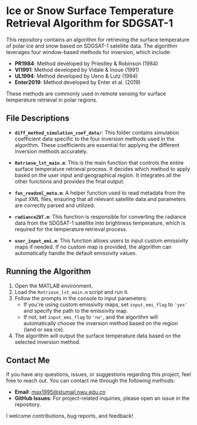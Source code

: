 #  Ice or Snow Surface Temperature Retrieval Algorithm for SDGSAT-1

This repository contains an algorithm for retrieving the surface temperature of polar ice and snow based on SDGSAT-1 satellite data. The algorithm leverages four window-based methods for inversion, which include:

- **PR1984**: Method developed by Priestley & Robinson (1984)
- **VI1991**: Method developed by Vidale & Inoue (1991)
- **UL1994**: Method developed by Ueno & Lutz (1994)
- **Enter2019**: Method developed by Enter et al. (2019)

These methods are commonly used in remote sensing for surface temperature retrieval in polar regions.




## File Descriptions

- **`diff_method_simulation_coef_data/`**: This folder contains simulation coefficient data specific to the four inversion methods used in the algorithm. These coefficients are essential for applying the different inversion methods accurately.

- **`Retrieve_lst_main.m`**: This is the main function that controls the entire surface temperature retrieval process. It decides which method to apply based on the user input and geographical region. It integrates all the other functions and provides the final output.

- **`fun_readxml_meta.m`**: A helper function used to read metadata from the input XML files, ensuring that all relevant satellite data and parameters are correctly parsed and utilized.

- **`radiance2BT.m`**: This function is responsible for converting the radiance data from the SDGSAT-1 satellite into brightness temperature, which is required for the temperature retrieval process.

- **`user_input_emi.m`**: This function allows users to input custom emissivity maps if needed. If no custom map is provided, the algorithm can automatically handle the default emissivity values.

## Running the Algorithm

1. Open the MATLAB environment.
2. Load the `Retrieve_lst_main.m` script and run it.
3. Follow the prompts in the console to input parameters:
   - If you're using custom emissivity maps, set `input_emi_flag` to `'yes'` and specify the path to the emissivity map.
   - If not, set `input_emi_flag` to `'no'`, and the algorithm will automatically choose the inversion method based on the region (land or sea ice).
4. The algorithm will output the surface temperature data based on the selected inversion method.

## Contact Me

If you have any questions, issues, or suggestions regarding this project, feel free to reach out. You can contact me through the following methods:

- **Email**: [max1995@stumail.nwu.edu.cn](mailto:max1995@stumail.nwu.edu.cn)
- **GitHub Issues**: For project-related inquiries, please open an issue in the repository.

I welcome contributions, bug reports, and feedback!
